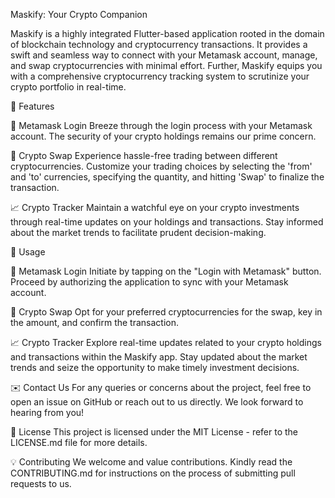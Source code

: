 Maskify: Your Crypto Companion

Maskify is a highly integrated Flutter-based application rooted in the domain of blockchain technology and cryptocurrency transactions. It provides a swift and seamless way to connect with your Metamask account, manage, and swap cryptocurrencies with minimal effort. Further, Maskify equips you with a comprehensive cryptocurrency tracking system to scrutinize your crypto portfolio in real-time.

🌟 Features

🔐 Metamask Login
Breeze through the login process with your Metamask account. The security of your crypto holdings remains our prime concern.

💱 Crypto Swap
Experience hassle-free trading between different cryptocurrencies. Customize your trading choices by selecting the 'from' and 'to' currencies, specifying the quantity, and hitting 'Swap' to finalize the transaction.

📈 Crypto Tracker
Maintain a watchful eye on your crypto investments through real-time updates on your holdings and transactions. Stay informed about the market trends to facilitate prudent decision-making.

🔮 Usage

🔐 Metamask Login
Initiate by tapping on the "Login with Metamask" button. Proceed by authorizing the application to sync with your Metamask account.

💱 Crypto Swap
Opt for your preferred cryptocurrencies for the swap, key in the amount, and confirm the transaction.

📈 Crypto Tracker
Explore real-time updates related to your crypto holdings and transactions within the Maskify app. Stay updated about the market trends and seize the opportunity to make timely investment decisions.

✉️ Contact Us
For any queries or concerns about the project, feel free to open an issue on GitHub or reach out to us directly. We look forward to hearing from you!

📜 License
This project is licensed under the MIT License - refer to the LICENSE.md file for more details.

💡 Contributing
We welcome and value contributions. Kindly read the CONTRIBUTING.md for instructions on the process of submitting pull requests to us.
